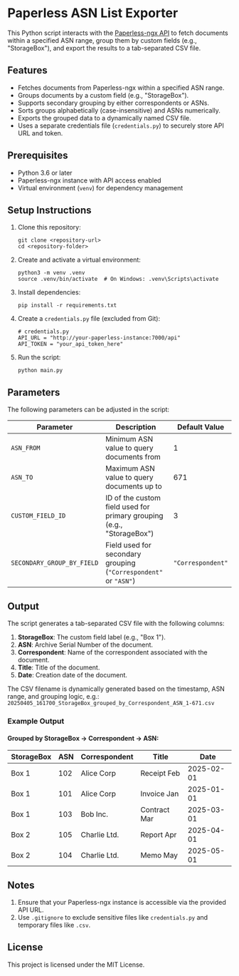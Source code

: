 # Paperless ASN List Exporter

This Python script interacts with the [Paperless-ngx API](https://docs.paperless-ngx.com/api/) to fetch documents within a specified ASN range, group them by custom fields (e.g., "StorageBox"), and export the results to a tab-separated CSV file.

## Features

- Fetches documents from Paperless-ngx within a specified ASN range.
- Groups documents by a custom field (e.g., "StorageBox").
- Supports secondary grouping by either correspondents or ASNs.
- Sorts groups alphabetically (case-insensitive) and ASNs numerically.
- Exports the grouped data to a dynamically named CSV file.
- Uses a separate credentials file (`credentials.py`) to securely store API URL and token.

## Prerequisites

- Python 3.6 or later
- Paperless-ngx instance with API access enabled
- Virtual environment (`venv`) for dependency management

## Setup Instructions

1. Clone this repository:
    ```
    git clone <repository-url>
    cd <repository-folder>
    ```

2. Create and activate a virtual environment:
    ```
    python3 -m venv .venv
    source .venv/bin/activate  # On Windows: .venv\Scripts\activate
    ```

3. Install dependencies:
    ```
    pip install -r requirements.txt
    ```

4. Create a `credentials.py` file (excluded from Git):
    ```
    # credentials.py
    API_URL = "http://your-paperless-instance:7000/api"
    API_TOKEN = "your_api_token_here"
    ```

5. Run the script:
    ```
    python main.py
    ```

## Parameters

The following parameters can be adjusted in the script:

| Parameter                  | Description                                                                 | Default Value     |
|----------------------------|-----------------------------------------------------------------------------|-------------------|
| `ASN_FROM`                 | Minimum ASN value to query documents from                                   | 1                 |
| `ASN_TO`                   | Maximum ASN value to query documents up to                                  | 671               |
| `CUSTOM_FIELD_ID`          | ID of the custom field used for primary grouping (e.g., "StorageBox")      | 3                 |
| `SECONDARY_GROUP_BY_FIELD` | Field used for secondary grouping (`"Correspondent"` or `"ASN"`)            | `"Correspondent"` |

## Output

The script generates a tab-separated CSV file with the following columns:

1. **StorageBox**: The custom field label (e.g., "Box 1").
2. **ASN**: Archive Serial Number of the document.
3. **Correspondent**: Name of the correspondent associated with the document.
4. **Title**: Title of the document.
5. **Date**: Creation date of the document.

The CSV filename is dynamically generated based on the timestamp, ASN range, and grouping logic, e.g.:
    ```
    20250405_161700_StorageBox_grouped_by_Correspondent_ASN_1-671.csv
    ```

### Example Output

#### Grouped by StorageBox → Correspondent → ASN:
| StorageBox | ASN  | Correspondent  | Title         | Date       |
|----------|------|----------------|---------------|------------|
| Box 1    | 102  | Alice Corp     | Receipt Feb   | 2025-02-01 |
| Box 1    | 101  | Alice Corp     | Invoice Jan   | 2025-01-01 |
| Box 1    | 103  | Bob Inc.       | Contract Mar  | 2025-03-01 |
| Box 2    | 105  | Charlie Ltd.   | Report Apr    | 2025-04-01 |
| Box 2    | 104  | Charlie Ltd.   | Memo May      | 2025-05-01 |

## Notes

1. Ensure that your Paperless-ngx instance is accessible via the provided API URL.
2. Use `.gitignore` to exclude sensitive files like `credentials.py` and temporary files like `.csv`.

## License

This project is licensed under the MIT License.